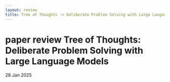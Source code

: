 ```yaml
---
layout: review
title: Tree of Thoughts -> Deliberate Problem Solving with Large Language Models
---
```


paper review Tree of Thoughts: Deliberate Problem Solving with Large Language Models
================

<p class="meta">28 Jan 2025</p>